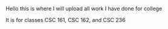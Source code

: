 Hello this is where I will upload all work I have done for college

It is for classes CSC 161, CSC 162, and CSC 236
